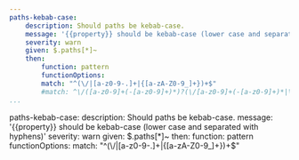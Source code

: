 ```yaml
---
paths-kebab-case:
    description: Should paths be kebab-case.
    message: '{{property}} should be kebab-case (lower case and separated with hyphens)'
    severity: warn
    given: $.paths[*]~
    then:
        function: pattern
        functionOptions:
        match: "^(\/|[a-z0-9-.]+|{[a-zA-Z0-9_]+})+$" 
        #match: ^\/([a-z0-9]+(-[a-z0-9]+)*)?(\/[a-z0-9]+(-[a-z0-9]+)*|\/{.+})*$
...
```

paths-kebab-case:
    description: Should paths be kebab-case.
    message: '{{property}} should be kebab-case (lower case and separated with hyphens)'
    severity: warn
    given: $.paths[*]~
    then:
        function: pattern
        functionOptions:
        match: "^(\/|[a-z0-9-.]+|{[a-zA-Z0-9_]+})+$" 